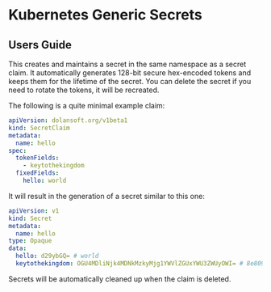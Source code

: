 # Kubernetes Generic Secrets

## Users Guide
This creates and maintains a secret in the same namespace as a secret claim. It automatically generates 128-bit secure hex-encoded tokens and keeps them for the lifetime of the secret. You can delete the secret if you need to rotate the tokens, it will be recreated.

The following is a quite minimal example claim:
```yaml
apiVersion: dolansoft.org/v1beta1
kind: SecretClaim
metadata:
  name: hello
spec:
  tokenFields:
    - keytothekingdom
  fixedFields:
    hello: world
```

It will result in the generation of a secret similar to this one:
```yaml
apiVersion: v1
kind: Secret
metadata:
  name: hello
type: Opaque
data:
  hello: d29ybGQ= # world
  keytothekingdom: OGU4MDliNjk4MDNkMzkyMjg1YWVlZGUxYWU3ZWUyOWI= # 8e809b69803d392285aeede1ae7ee29b
```

Secrets will be automatically cleaned up when the claim is deleted.